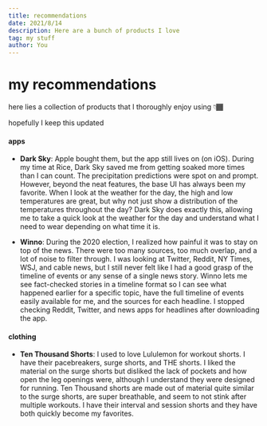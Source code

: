 ```yaml
---
title: recommendations
date: 2021/8/14
description: Here are a bunch of products I love 
tag: my stuff
author: You
---
```


# my recommendations
here lies a collection of products that I thoroughly enjoy using 👇🏾

hopefully I keep this updated 


#### apps

- **Dark Sky**: Apple bought them, but the app still lives on (on iOS). During my time at Rice, Dark Sky saved me from getting soaked more times than I can count. The precipitation predictions were spot on and prompt. However, beyond the neat features, the base UI has always been my favorite. When I look at the weather for the day, the high and low temperatures are great, but why not just show a distribution of the temperatures throughout the day? Dark Sky does exactly this, allowing me to take a quick look at the weather for the day and understand what I need to wear depending on what time it is. 

- **Winno**: During the 2020 election, I realized how painful it was to stay on top of the news. There were too many sources, too much overlap, and a lot of noise to filter through. I was looking at Twitter, Reddit, NY Times, WSJ, and cable news, but I still never felt like I had a good grasp of the timeline of events or any sense of a single news story. Winno lets me see fact-checked stories in a timeline format so I can see what happened earlier for a specific topic, have the full timeline of events easily available for me, and the sources for each headline. I stopped checking Reddit, Twitter, and news apps for headlines after downloading the app. 

#### clothing

- **Ten Thousand Shorts**: I used to love Lululemon for workout shorts. I have their pacebreakers, surge shorts, and THE shorts. I liked the material on the surge shorts but disliked the lack of pockets and how open the leg openings were, although I understand they were designed for running. Ten Thousand shorts are made out of material quite similar to the surge shorts, are super breathable, and seem to not stink after multiple workouts. I have their interval and session shorts and they have both quickly become my favorites. 

